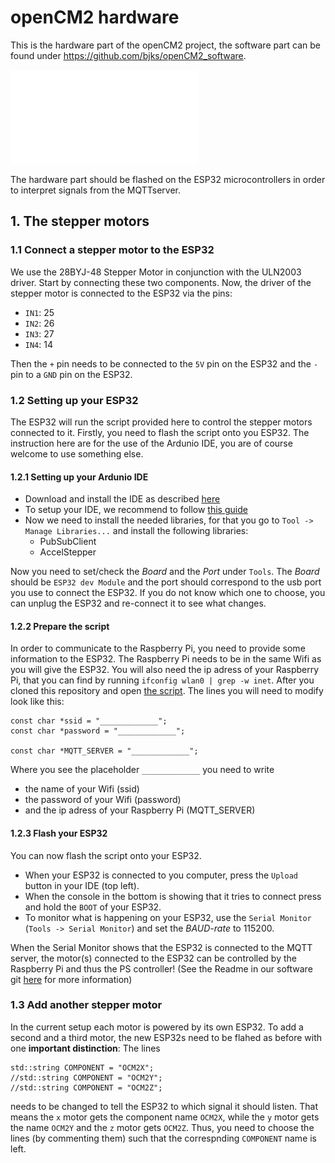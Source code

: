 # openCM2 hardware
This is the hardware part of the openCM2 project, the software part can be found under https://github.com/bjks/openCM2_software. 

![Micromanipulator with Joystick, Microscope and Raspi](./imgs/overview.pdf)

The hardware part should be flashed on the ESP32 microcontrollers in order to interpret signals from the MQTTserver.

## 1. The stepper motors

### 1.1 Connect a stepper motor to the ESP32 
We use the 28BYJ-48 Stepper Motor in conjunction with the ULN2003 driver. Start by connecting these two components. Now, the driver of the stepper motor is connected to the ESP32 via the pins: 
- `IN1`: 25
- `IN2`: 26
- `IN3`: 27
- `IN4`: 14

Then the `+` pin needs to be connected to the `5V` pin on the ESP32 and the `-` pin to a `GND` pin on the ESP32.  

### 1.2 Setting up your ESP32
The ESP32 will run the script provided here to control the stepper motors connected to it. Firstly, you need to flash the script onto you ESP32. The instruction here are for the use of the Ardunio IDE, you are of course welcome to use something else.

#### 1.2.1 Setting up your Ardunio IDE
- Download and install the IDE as described [here](https://www.arduino.cc/en/software)
- To setup your IDE, we recommend to follow [this guide](https://randomnerdtutorials.com/installing-the-esp32-board-in-arduino-ide-windows-instructions/)
- Now we need to install the needed libraries, for that you go to `Tool -> Manage Libraries...` and install the following libraries:
  - PubSubClient
  - AccelStepper

Now you need to set/check the _Board_ and the _Port_ under `Tools`. The _Board_ should be `ESP32 dev Module` and the port should correspond to the usb port you use to connect the ESP32. If you do not know which one to choose, you can unplug the ESP32 and re-connect it to see what changes.

#### 1.2.2 Prepare the script
In order to communicate to the Raspberry Pi, you need to provide some information to the ESP32. The Raspberry Pi needs to be in the same Wifi as you will give the ESP32. You will also need the ip adress of your Raspberry Pi, that you can find by running `ifconfig wlan0 | grep -w inet`.
After you cloned this repository and open [the script](https://github.com/bjks/openCM2_hardware/tree/main/esp32/ESP32_openCM2). The lines you will need to modify look like this:
```
const char *ssid = "_____________";
const char *password = "_____________";

const char *MQTT_SERVER = "_____________";
```
Where you see the placeholder `_____________` you need to write
- the name of your Wifi (ssid)
- the password of your Wifi (password)
- and the ip adress of your Raspberry Pi (MQTT_SERVER) 

#### 1.2.3 Flash your ESP32
You can now flash the script onto your ESP32. 
- When your ESP32 is connected to you computer, press the `Upload` button in your IDE (top left). 
- When the console in the bottom is showing that it tries to connect press and hold the `BOOT` of your ESP32. 
- To monitor what is happening on your ESP32, use the `Serial Monitor` (`Tools -> Serial Monitor`) and set the _BAUD-rate_ to 115200.

When the Serial Monitor shows that the ESP32 is connected to the MQTT server, the motor(s) connected to the ESP32 can be controlled by the Raspberry Pi and thus the PS controller! (See the Readme in our software git [here](https://github.com/bjks/openCM2_software/blob/master/README.md) for more information)

### 1.3 Add another stepper motor
In the current setup each motor is powered by its own ESP32. To add a second and a third motor, the new ESP32s need to be flahed as before with one __important distinction__: 
The lines
```
std::string COMPONENT = "OCM2X";
//std::string COMPONENT = "OCM2Y";
//std::string COMPONENT = "OCM2Z";

```
needs to be changed to tell the ESP32 to which signal it should listen. That means the `x` motor gets the component name `OCM2X`, while the `y` motor gets the name `OCM2Y` and the `z` motor gets `OCM2Z`. Thus, you need to choose the lines (by commenting them) such that the correspnding `COMPONENT` name is left.